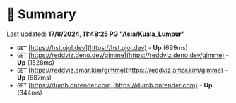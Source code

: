 # 📖 Summary
Last updated: **17/8/2024, 11:48:25 PG "Asia/Kuala_Lumpur"**

- `GET` [https://hst.ujol.dev](https://hst.ujol.dev) - **Up** (699ms)
- `GET` [https://reddviz.deno.dev/gimme](https://reddviz.deno.dev/gimme) - **Up** (1528ms)
- `GET` [https://reddviz.amar.kim/gimme](https://reddviz.amar.kim/gimme) - **Up** (687ms)
- `GET` [https://dumb.onrender.com](https://dumb.onrender.com) - **Up** (344ms)
